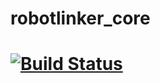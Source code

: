 # robotlinker_core

[![Build
Status](https://travis-ci.org/RevolutionAnalytics/miniCRAN.svg?branch=master)](https://travis-ci.org/RevolutionAnalytics/miniCRAN)
=======
